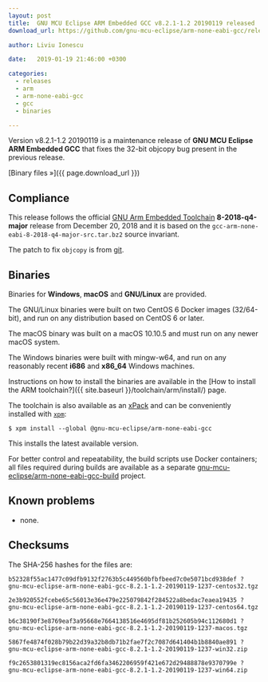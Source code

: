 ```yaml
---
layout: post
title:  GNU MCU Eclipse ARM Embedded GCC v8.2.1-1.2 20190119 released
download_url: https://github.com/gnu-mcu-eclipse/arm-none-eabi-gcc/releases/tag/v8.2.1-1.2/

author: Liviu Ionescu

date:   2019-01-19 21:46:00 +0300

categories:
  - releases
  - arm
  - arm-none-eabi-gcc
  - gcc
  - binaries

---
```


Version v8.2.1-1.2 20190119 is a maintenance release of 
**GNU MCU Eclipse ARM Embedded GCC** that fixes the 32-bit objcopy bug 
present in the previous release.

[Binary files »]({{ page.download_url }})

## Compliance

This release follows the official 
[GNU Arm Embedded Toolchain](https://developer.arm.com/open-source/gnu-toolchain/gnu-rm) 
**8-2018-q4-major** release from December 20, 2018 and it is based on the 
`gcc-arm-none-eabi-8-2018-q4-major-src.tar.bz2` source invariant.

The patch to fix `objcopy` is from [git](https://sourceware.org/git/gitweb.cgi?p=binutils-gdb.git;a=commitdiff;h=a9859e01726d085db79cff88550fdb38e2434e42;hp=171b8e19575654ab32321eb99f3fd112663ae7fa).

## Binaries

Binaries for **Windows**, **macOS** and **GNU/Linux** are provided.

The GNU/Linux binaries were built on two CentOS 6 Docker images (32/64-bit), 
and run on any distribution based on CentOS 6 or later.

The macOS binary was built on a macOS 10.10.5 and must run on any newer 
macOS system.

The Windows binaries were built with mingw-w64, and run on any reasonably 
recent **i686** and **x86_64** Windows machines.

Instructions on how to install the binaries are available in the 
[How to install the ARM toolchain?]({{ site.baseurl }}/toolchain/arm/install/)
page.

The toolchain is also available as an 
[xPack](https://www.npmjs.com/package/@gnu-mcu-eclipse/arm-none-eabi-gcc) 
and can be conveniently installed with 
[`xpm`](https://www.npmjs.com/package/xpm):

```console
$ xpm install --global @gnu-mcu-eclipse/arm-none-eabi-gcc
```

This installs the latest available version.

For better control and repeatability, the build scripts use Docker containers; 
all files required during builds are available as a separate 
[gnu-mcu-eclipse/arm-none-eabi-gcc-build](https://github.com/gnu-mcu-eclipse/arm-none-eabi-gcc-build)
project. 

## Known problems

* none.

## Checksums

The SHA-256 hashes for the files are:

```console
b52328f55ac1477c09dfb9132f2763b5c449560bfbfbeed7c0e5071bcd938def ?
gnu-mcu-eclipse-arm-none-eabi-gcc-8.2.1-1.2-20190119-1237-centos32.tgz

2e3b920552fcebe65c56013e36e479e225079842f284522a8bedac7eaea19435 ?
gnu-mcu-eclipse-arm-none-eabi-gcc-8.2.1-1.2-20190119-1237-centos64.tgz

b6c38190f3e8769eaf3a95668e7664138516e4695df81b252605b94c112680d1 ?
gnu-mcu-eclipse-arm-none-eabi-gcc-8.2.1-1.2-20190119-1237-macos.tgz

5867fe4874f028b79b22d39a32b8db71b2fae7f2c7087d641404b1b8840ae891 ?
gnu-mcu-eclipse-arm-none-eabi-gcc-8.2.1-1.2-20190119-1237-win32.zip

f9c2653801319ec8156aca2fd6fa3462206959f421e672d29488878e9370799e ?
gnu-mcu-eclipse-arm-none-eabi-gcc-8.2.1-1.2-20190119-1237-win64.zip
```
